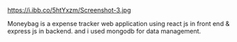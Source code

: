 https://i.ibb.co/5htYxzm/Screenshot-3.jpg

Moneybag is a expense tracker web application using react js in front end & express js in backend. and i used mongodb for data management.
